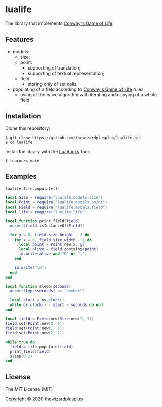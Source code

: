 # lualife

The library that implements [Conway's Game of Life](https://en.wikipedia.org/wiki/Conway's_Game_of_Life).

## Features

- models:
  - size;
  - point:
    - supporting of translation;
    - supporting of textual representation;
  - field:
    - storing only of set cells;
- populating of a field according to [Conway's Game of Life](https://en.wikipedia.org/wiki/Conway's_Game_of_Life) rules:
  - using of the naive algorithm with iterating and copying of a whole field.

## Installation

Clone this repository:

```
$ git clone https://github.com/thewizardplusplus/lualife.git
$ cd lualife
```

Install the library with the [LuaRocks](https://luarocks.org/) tool:

```
$ luarocks make
```

## Examples

`lualife.life.populate()`:

```lua
local Size = require("lualife.models.size")
local Point = require("lualife.models.point")
local Field = require("lualife.models.field")
local life = require("lualife.life")

local function print_field(field)
  assert(field:isInstanceOf(Field))

  for y = 0, field.size.height - 1 do
    for x = 0, field.size.width - 1 do
      local point = Point:new(x, y)
      local alive = field:contains(point)
      io.write(alive and "O" or ".")
    end

    io.write("\n")
  end
end

local function sleep(seconds)
  assert(type(seconds) == "number")

  local start = os.clock()
  while os.clock() - start < seconds do end
end

local field = Field:new(Size:new(3, 3))
field:set(Point:new(0, 1))
field:set(Point:new(1, 1))
field:set(Point:new(2, 1))

while true do
  field = life.populate(field)
  print_field(field)
  sleep(0.2)
end
```

## License

The MIT License (MIT)

Copyright &copy; 2020 thewizardplusplus
